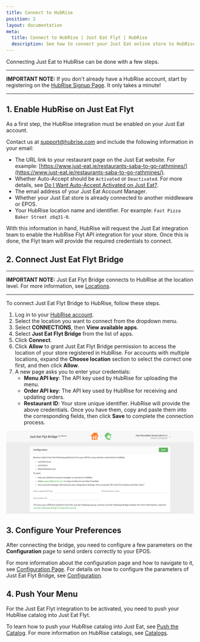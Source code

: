 ```yaml
---
title: Connect to HubRise
position: 2
layout: documentation
meta:
  title: Connect to HubRise | Just Eat Flyt | HubRise
  description: See how to connect your Just Eat online store to HubRise. Connection is simple. Send the link of your Just Eat page to HubRise and follow a few steps to connect.
---
```


Connecting Just Eat to HubRise can be done with a few steps.

---

**IMPORTANT NOTE:** If you don't already have a HubRise account, start by registering on the [HubRise Signup Page](https://manager.hubrise.com/signup). It only takes a minute!

---

## 1. Enable HubRise on Just Eat Flyt

As a first step, the HubRise integration must be enabled on your Just Eat account.

Contact us at [support@hubrise.com](mailto:support@hubrise.com) and include the following information in your email:

- The URL link to your restaurant page on the Just Eat website. For example: [https://www.just-eat.ie/restaurants-saba-to-go-rathmines/](https://www.just-eat.ie/restaurants-saba-to-go-rathmines/).
- Whether Auto-Accept should be `Activated` or `Deactivated`. For more details, see [Do I Want Auto-Accept Activated on Just Eat?](/apps/just-eat-flyt/faqs/auto-accept).
- The email address of your Just Eat Account Manager.
- Whether your Just Eat store is already connected to another middleware or EPOS.
- Your HubRise location name and identifier. For example: `Fast Pizza Baker Street z6q31-0`.

With this information in hand, HubRise will request the Just Eat integration team to enable the HubRise Flyt API integration for your store. Once this is done, the Flyt team will provide the required credentials to connect.

## 2. Connect Just Eat Flyt Bridge

---

**IMPORTANT NOTE:** Just Eat Flyt Bridge connects to HubRise at the location level. For more information, see [Locations](/docs/locations/).

---

To connect Just Eat Flyt Bridge to HubRise, follow these steps.

1. Log in to your [HubRise account](https://manager.hubrise.com).
1. Select the location you want to connect from the dropdown menu.
1. Select **CONNECTIONS**, then **View available apps**.
1. Select **Just Eat Flyt Bridge** from the list of apps.
1. Click **Connect**.
1. Click **Allow** to grant Just Eat Flyt Bridge permission to access the location of your store registered in HubRise. For accounts with multiple locations, expand the **Choose location** section to select the correct one first, and then click **Allow**.
1. A new page asks you to enter your credentials:
   - **Menu API key**: The API key used by HubRise for uploading the menu.
   - **Order API key**: The API key used by HubRise for receiving and updating orders.
   - **Restaurant ID**: Your store unique identifier.
     HubRise will provide the above credentials. Once you have them, copy and paste them into the corresponding fields, then click **Save** to complete the connection process.

![Credentials page for Just Eat Flyt Bridge](../images/001-en-just-eat-credentials.png)

## 3. Configure Your Preferences

After connecting the bridge, you need to configure a few parameters on the **Configuration** page to send orders correctly to your EPOS.

For more information about the configuration page and how to navigate to it, see [Configuration Page](/apps/just-eat-flyt/user-interface/#configuration-page). For details on how to configure the parameters of Just Eat Flyt Bridge, see [Configuration](/apps/just-eat-flyt/configuration).

## 4. Push Your Menu

For the Just Eat Flyt integration to be activated, you need to push your HubRise catalog into Just Eat Flyt.

To learn how to push your HubRise catalog into Just Eat, see [Push the Catalog](/apps/just-eat-flyt/push-catalog). For more information on HubRise catalogs, see [Catalogs](/docs/catalog/).
